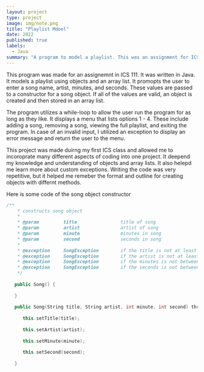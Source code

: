 ```yaml
---
layout: project
type: project
image: img/note.png
title: "Playlist Mdoel"
date: 2022
published: true
labels:
  - Java
summary: "A program to model a playlist. This was an assignment for ICS 111."
---
```


This program was made for an assignemnt in ICS 111. It was written in Java. It
models a playlist using objects and an array list. It promopts the user to enter 
a song name, artist, minutes, and seconds. These values are passed to a constructor for a song 
object. If all of the values are valid, an object is created and then stored in an array list. 

The program utilizes a while-loop to allow the user run the program for as long as they like.
It displays a menu that lists options 1 - 4. These include adding a song, removing a song, 
viewing the full playlist, and exiting the program. In case of an invalid input, I utilized 
an exception to display an error message and return the user to the menu. 

This project was made duirng my first ICS class and allowed me to incoroprate many 
different aspects of coding into one project. It deepend my knowledge and understanding
of objects and array lists. It also helepd me learn more about custom exceptions. Writing the 
code was very repetitive, but it helped me remeber the format and outline for creating objects
with differnt methods. 

Here is some code of the song object constructor

```cpp
/**
    * constructs song object 
    *
    * @param         title                title of song  
    * @param         artist               artist of song
    * @param         minute               minutes in song  
    * @param         second               seconds in song 
    *
    * @exception     SongException        if the title is not at least 2 characters  
    * @exception     SongException        if the artist is not at least 2 characters 
    * @exception     SongException        if the minutes is not between 1 - 99
    * @exception     SongException        if the seconds is not between 0 - 59 
    */
   
   public Song() {
   
   }
   
   public Song(String title, String artist, int minute, int second) throws SongException {
      
      this.setTitle(title);
      
      this.setArtist(artist);
      
      this.setMinute(minute);
      
      this.setSecond(second);
      
   }
```


